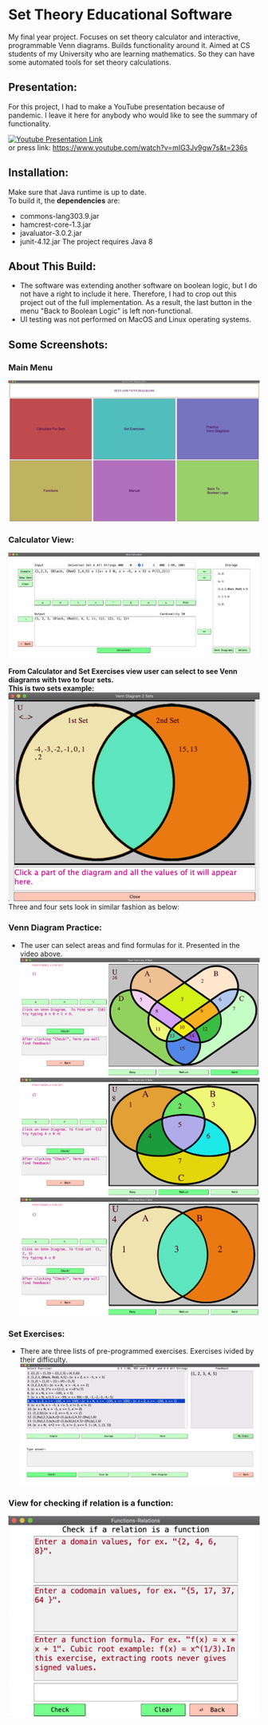 # Set Theory Educational Software
 My final year project. Focuses on set theory calculator and interactive, programmable Venn diagrams. Builds functionality around it. Aimed at CS students of my University who are learning mathematics. So they can have some automated tools for set theory calculations.  
 
## Presentation:
For this project, I had to make a YouTube presentation because of pandemic. I leave it here for anybody who would like to see the summary of functionality.

[![Youtube Presentation Link](https://img.youtube.com/vi/mIG3Jv9gw7s/0.jpg)](https://www.youtube.com/watch?v=YOUTUBE_VIDEO_ID_HERE)  
or press link: https://www.youtube.com/watch?v=mIG3Jv9gw7s&t=236s

## Installation:
Make sure that Java runtime is up to date.  
To build it, the <b>dependencies</b> are:
* commons-lang303.9.jar
* hamcrest-core-1.3.jar
* javaluator-3.0.2.jar
* junit-4.12.jar
The project requires Java 8

## About This Build:
* The software was extending another software on boolean logic, but I do not have a right to include it here. Therefore, I had to crop out this project out of the full implementation. As a result, the last button in the menu "Back to Boolean Logic" is left non-functional.
* UI testing was not performed on MacOS and Linux operating systems.

## Some Screenshots:
### Main Menu  
![Main Menu](/Screenshots/menu.png)  
   
### Calculator View:
![Calculator](/Screenshots/2.png)  

<b> From Calculator and Set Exercises view user can select to see Venn diagrams with two to four sets.  
 This is two sets example:</b>
![Venn diagram example](/Screenshots/9.png)  
 Three and four sets look in similar fashion as below:

### Venn Diagram Practice:
* The user can select areas and find formulas for it. Presented in the video above.
![Venn Diagram Practice](/Screenshots/3.png)   
![Venn Diagram Practice](/Screenshots/5.png)  
![Venn Diagram Practice](/Screenshots/6.png)  


### Set Exercises:
* There are three lists of pre-programmed exercises. Exercises ivided by their difficulty.
![Set Exercises](/Screenshots/7.png)  

### View for checking if relation is a function:
![is relation a function](/Screenshots/8.png)
 
